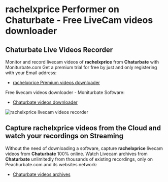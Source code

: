 # rachelxprice Performer on Chaturbate - Free LiveCam videos downloader

## Chaturbate Live Videos Recorder

Monitor and record livecam videos of **rachelxprice** from **Chaturbate** with Moniturbate.com
Get a premium trial for free by just and only registering with your Email address:
* [rachelxprice Premium videos downloader](https://moniturbate.com/request-demo-licence-key.html)

Free livecam videos downloader - Moniturbate Software:
* [Chaturbate videos downloader](https://moniturbate.com/moniturbate-download-software.html)

![rachelxprice livecam videos recorder](https://peachurnet.com/templates/moniturbate-software.png)


## Capture rachelxprice videos from the Cloud and watch your recordings on Streaming

Without the need of downloading a software, capture **rachelxprice** livecam videos from **Chaturbate** 100% online.
Watch Livecam archives from **Chaturbate** unlimitedly from thousands of existing recordings, only on Peachurbate.com and its websites network:
* [Chaturbate videos archives](https://peachurnet.com/)